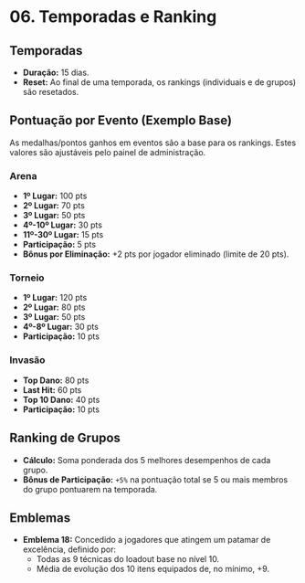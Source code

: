 # 06. Temporadas e Ranking

## Temporadas
- **Duração:** 15 dias.
- **Reset:** Ao final de uma temporada, os rankings (individuais e de grupos) são resetados.

## Pontuação por Evento (Exemplo Base)
As medalhas/pontos ganhos em eventos são a base para os rankings. Estes valores são ajustáveis pelo painel de administração.

### Arena
- **1º Lugar:** 100 pts
- **2º Lugar:** 70 pts
- **3º Lugar:** 50 pts
- **4º-10º Lugar:** 30 pts
- **11º-30º Lugar:** 15 pts
- **Participação:** 5 pts
- **Bônus por Eliminação:** +2 pts por jogador eliminado (limite de 20 pts).

### Torneio
- **1º Lugar:** 120 pts
- **2º Lugar:** 80 pts
- **3º Lugar:** 50 pts
- **4º-8º Lugar:** 30 pts
- **Participação:** 10 pts

### Invasão
- **Top Dano:** 80 pts
- **Last Hit:** 60 pts
- **Top 10 Dano:** 40 pts
- **Participação:** 10 pts

## Ranking de Grupos
- **Cálculo:** Soma ponderada dos 5 melhores desempenhos de cada grupo.
- **Bônus de Participação:** `+5%` na pontuação total se 5 ou mais membros do grupo pontuarem na temporada.

## Emblemas
- **Emblema 18:** Concedido a jogadores que atingem um patamar de excelência, definido por:
    - Todas as 9 técnicas do loadout base no nível 10.
    - Média de evolução dos 10 itens equipados de, no mínimo, +9.

